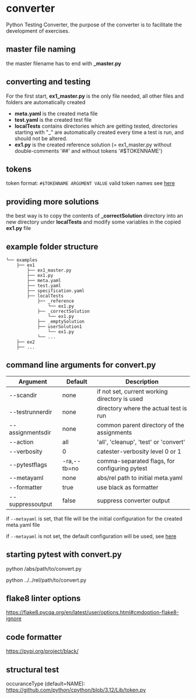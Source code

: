 # converter
Python Testing Converter, the purpose of the converter is to facilitate the development of exercises.

## master file naming
the master filename has to end with **_master.py**

## converting and testing
For the first start, **ex1_master.py** is the only file needed, all other files and folders are automatically created

- **meta.yaml** is the created meta file
- **test.yaml** is the created test file
- **localTests** contains directories which are getting tested,
directories starting with "_" are automatically created every time a test is run,
and should not be altered.
- **ex1.py** is the created reference solution (= ex1_master.py without double-comments '##' and without tokens '#$TOKENNAME')

## tokens
token format: `#$TOKENNAME ARGUMENT VALUE`
valid token names see [here](../catester/converter/settings.py#L4)

## providing more solutions
the best way is to copy the contents of **_correctSolution** directory into an new directory under **localTests** and modify some variables in the copied **ex1.py** file

## example folder structure
```
└── examples
    ├── ex1
        ├── ex1_master.py
        ├── ex1.py
        ├── meta.yaml
        ├── test.yaml
        ├── specification.yaml
        ├── localTests
            ├── _reference
                └── ex1.py
            ├── _correctSolution
                └── ex1.py
            ├── _emptySolution
            ├── userSolution1
                └── ex1.py
            └── ...
    ├── ex2
    ├── ...
```

## command line arguments for convert.py

| Argument | Default | Description |
| --- | --- | --- |
| --scandir | none | if not set, current working directory is used |
| --testrunnerdir | none | directory where the actual test is run |
| --assignmentsdir | none | common parent directory of the assignments |
| --action | all | 'all', 'cleanup', 'test' or 'convert' |
| --verbosity | 0 | catester-verbosity level 0 or 1 |
| --pytestflags | -ra,--tb=no | comma-separated flags, for configuring pytest |
| --metayaml | none | abs/rel path to initial meta.yaml |
| --formatter | true | use black as formatter |
| --suppressoutput | false | suppress converter output |

if `--metayaml` is set, that file will be the initial configuration for the created meta.yaml file

if `--metayaml` is not set, the default configuration will be used, see [here](../catester/metayaml/_meta-default.yaml)

## starting pytest with convert.py
python /abs/path/to/convert.py

python ../../rel/path/to/convert.py

## flake8 linter options
https://flake8.pycqa.org/en/latest/user/options.html#cmdoption-flake8-ignore

## code formatter
https://pypi.org/project/black/

## structural test
occuranceType (default=NAME):
https://github.com/python/cpython/blob/3.12/Lib/token.py

